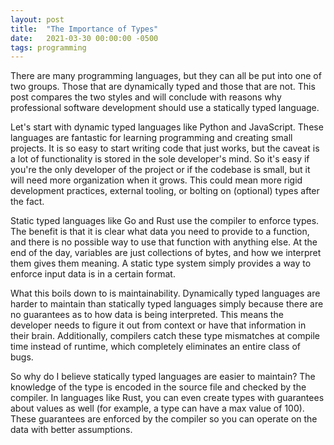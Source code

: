 ```yaml
---
layout: post
title:  "The Importance of Types"
date:   2021-03-30 00:00:00 -0500
tags: programming
---
```

There are many programming languages, but they can all be put into one
of two groups. Those that are dynamically typed and those that are not.
This post compares the two styles and will conclude with reasons why
professional software development should use a statically typed language.

Let's start with dynamic typed languages like Python and JavaScript. These
languages are fantastic for learning programming and creating small
projects. It is so easy to start writing code that just works, but
the caveat is a lot of functionality is stored in the sole developer's
mind. So it's easy if you're the only developer of the project or if the
codebase is small, but it will need more organization when it grows. This
could mean more rigid development practices, external tooling, or bolting
on (optional) types after the fact.

Static typed languages like Go and Rust use the compiler to enforce
types. The benefit is that it is clear what data you need to provide
to a function, and there is no possible way to use that function with
anything else. At the end of the day, variables are just collections of
bytes, and how we interpret them gives them meaning. A static type system
simply provides a way to enforce input data is in a certain format.

What this boils down to is maintainability. Dynamically typed languages
are harder to maintain than statically typed languages simply because
there are no guarantees as to how data is being interpreted. This means
the developer needs to figure it out from context or have that information
in their brain. Additionally, compilers catch these type mismatches at
compile time instead of runtime, which completely eliminates an entire
class of bugs.

So why do I believe statically typed languages are easier to maintain? The
knowledge of the type is encoded in the source file and checked by
the compiler. In languages like Rust, you can even create types with
guarantees about values as well (for example, a type can have a max
value of 100). These guarantees are enforced by the compiler so you can
operate on the data with better assumptions.
